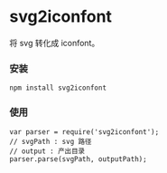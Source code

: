 # svg2iconfont
将 svg 转化成 iconfont。

### 安装
```
npm install svg2iconfont
```

### 使用
```
var parser = require('svg2iconfont');
// svgPath : svg 路径
// output : 产出目录
parser.parse(svgPath, outputPath);
```
